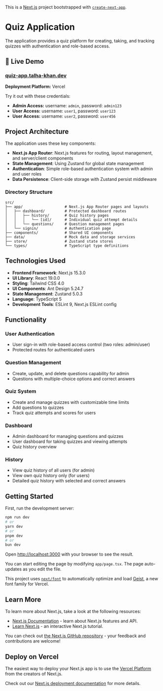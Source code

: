 This is a [Next.js](https://nextjs.org) project bootstrapped with [`create-next-app`](https://nextjs.org/docs/app/api-reference/cli/create-next-app).

# Quiz Application

The application provides a quiz platform for creating, taking, and tracking quizzes with authentication and role-based access.

## 🚀 Live Demo

### [quiz-app.talha-khan.dev](https://quiz-app.talha-khan.dev)

**Deployment Platform:** Vercel

Try it out with these credentials:

- **Admin Access:** username: `admin`, password: `admin123`
- **User Access:** username: `user1`, password: `user123`
- **User Access:** username: `user2`, password: `user456`

## Project Architecture

The application uses these key components:

- **Next.js App Router**: Next.js features for routing, layout management, and server/client components
- **State Management**: Using Zustand for global state management
- **Authentication**: Simple role-based authentication system with admin and user roles
- **Data Persistence**: Client-side storage with Zustand persist middleware

### Directory Structure

```
src/
├── app/                   # Next.js App Router pages and layouts
│   ├── dashboard/         # Protected dashboard routes
│   │   ├── history/       # Quiz history pages
│   │   │   └── [id]/      # Individual quiz attempt details
│   │   └── questions/     # Question management pages
│   └── signin/            # Authentication page
├── components/            # Shared UI components
├── data/                  # Mock data and storage services
├── store/                 # Zustand state stores
└── types/                 # TypeScript type definitions
```

## Technologies Used

- **Frontend Framework**: Next.js 15.3.0
- **UI Library**: React 19.0.0
- **Styling**: Tailwind CSS 4.0
- **UI Components**: Ant Design 5.24.7
- **State Management**: Zustand 5.0.3
- **Language**: TypeScript 5
- **Development Tools**: ESLint 9, Next.js ESLint config

## Functionality

### User Authentication

- User sign-in with role-based access control (two roles: admin/user)
- Protected routes for authenticated users

### Question Management

- Create, update, and delete questions capability for admin
- Questions with multiple-choice options and correct answers

### Quiz System

- Create and manage quizzes with customizable time limits
- Add questions to quizzes
- Track quiz attempts and scores for users

### Dashboard

- Admin dashboard for managing questions and quizzes
- User dashboard for taking quizzes and viewing attempts
- Quiz history overview

### History

- View quiz history of all users (for admin)
- View own quiz history only (for users)
- Detailed quiz history with selected and correct answers

## Getting Started

First, run the development server:

```bash
npm run dev
# or
yarn dev
# or
pnpm dev
# or
bun dev
```

Open [http://localhost:3000](http://localhost:3000) with your browser to see the result.

You can start editing the page by modifying `app/page.tsx`. The page auto-updates as you edit the file.

This project uses [`next/font`](https://nextjs.org/docs/app/building-your-application/optimizing/fonts) to automatically optimize and load [Geist](https://vercel.com/font), a new font family for Vercel.

## Learn More

To learn more about Next.js, take a look at the following resources:

- [Next.js Documentation](https://nextjs.org/docs) - learn about Next.js features and API.
- [Learn Next.js](https://nextjs.org/learn) - an interactive Next.js tutorial.

You can check out [the Next.js GitHub repository](https://github.com/vercel/next.js) - your feedback and contributions are welcome!

## Deploy on Vercel

The easiest way to deploy your Next.js app is to use the [Vercel Platform](https://vercel.com/new?utm_medium=default-template&filter=next.js&utm_source=create-next-app&utm_campaign=create-next-app-readme) from the creators of Next.js.

Check out our [Next.js deployment documentation](https://nextjs.org/docs/app/building-your-application/deploying) for more details.
